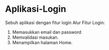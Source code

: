 # Aplikasi-Login
Sebuh aplikasi dengan fitur login
Alur Fitur Login:
1. Memasukkan email dan password
2. Memvalidasi masukan.
3. Menampilkan halaman Home.
